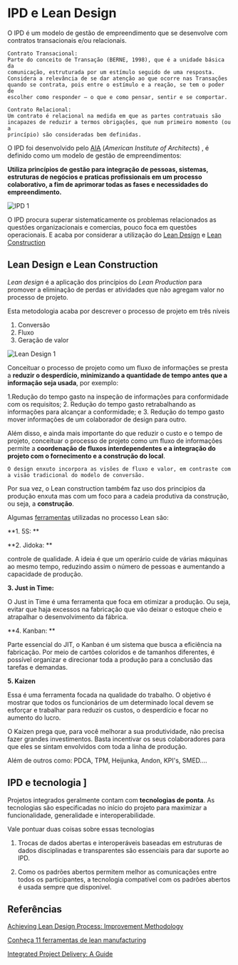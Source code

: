 # IPD e Lean Design

O IPD é um modelo de gestão de empreendimento que se desenvolve com contratos transacionais e/ou relacionais.


```
Contrato Transacional:
Parte do conceito de Transação (BERNE, 1998), que é a unidade básica da
comunicação, estruturada por um estímulo seguido de uma resposta.
Considera a relevância de se dar atenção ao que ocorre nas Transações
quando se contrata, pois entre o estímulo e a reação, se tem o poder de
escolher como responder – o que e como pensar, sentir e se comportar.

Contrato Relacional:
Um contrato é relacional na medida em que as partes contratuais são
incapazes de reduzir a termos obrigações, que num primeiro momento (ou a
princípio) são consideradas bem definidas. 

```

O IPD foi desenvolvido pelo [AIA](https://www.aia.org) (_American Institute of Architects_) , é definido como um modelo de gestão de empreendimentos:


**Utiliza princípios de gestão para integração de pessoas, sistemas, estruturas de negócios e praticas profissionais em um processo colaborativo, a fim de aprimorar todas as fases e necessidades do empreendimento.**


![IPD 1]()


O IPD procura superar sistematicamente os problemas relacionados as questões organizacionais e comercias, pouco foca em questões operacionais. E acaba por considerar a utilização do [Lean Design](https://www.youtube.com/watch?v=aBNwFb0ou8c) e [Lean Construction](https://www.youtube.com/watch?v=iETiCQ4eiiA)



## Lean Design e Lean Construction

_Lean design_ é a aplicação dos princípios do _Lean Production_ para promover a eliminação de perdas er atividades que não agregam valor no processo de projeto.

Esta metodologia acaba por descrever o processo de projeto em três níveis

1. Conversão
2. Fluxo
3. Geração de valor

![Lean Design 1]()

Conceituar o processo de projeto como um fluxo de informações se presta a **reduzir o desperdício, minimizando a quantidade de tempo antes que a informação seja usada**, por exemplo:

1.Redução do tempo gasto na inspeção de informações para conformidade com os requisitos;
2. Redução do tempo gasto retrabalhando as informações para alcançar a conformidade; e 
3. Redução do tempo gasto mover informações de um colaborador de design para outro. 

Além disso, e ainda mais importante do que reduzir o custo e o tempo de projeto, conceituar o processo de projeto como um fluxo de informações permite a **coordenação de fluxos interdependentes e a integração do projeto com o fornecimento e a construção do local**.


```
O design enxuto incorpora as visões de fluxo e valor, em contraste com a visão tradicional do modelo de conversão.
```


Por sua vez, o Lean construction também faz uso dos principios da produção enxuta mas com um foco para a cadeia produtiva da construção, ou seja, a **construção**.

Algumas [ferramentas](https://www.totvs.com/blog/gestao-industrial/ferramentas-de-lean-manufacturing/) utilizadas no processo Lean são:

**1. 5S: **

**2. Jidoka: **

controle de qualidade. A ideia é que um operário cuide de várias máquinas ao mesmo tempo, reduzindo assim o número de pessoas e aumentando a capacidade de produção.

**3. Just in Time:**

 O Just in Time é uma ferramenta que foca em otimizar a produção. Ou seja, evitar que haja excessos na fabricação que vão deixar o estoque cheio e atrapalhar o desenvolvimento da fábrica.


**4. Kanban: **

Parte essencial do JIT, o Kanban é um sistema que busca a eficiência na fabricação. Por meio de cartões coloridos e de tamanhos diferentes, é possível organizar e direcionar toda a produção para a conclusão das tarefas e demandas.


**5. Kaizen**

Essa é uma ferramenta focada na qualidade do trabalho. O objetivo é mostrar que todos os funcionários de um determinado local devem se esforçar e trabalhar para reduzir os custos, o desperdício e focar no aumento do lucro.

O Kaizen prega que, para você melhorar a sua produtividade, não precisa fazer grandes investimentos. Basta incentivar os seus colaboradores para que eles se sintam envolvidos com toda a linha de produção.


Além de outros como: PDCA, TPM, Heijunka, Andon, KPI's, SMED....


## IPD e tecnologia ]

Projetos integrados geralmente contam com **tecnologias de ponta**. As tecnologias são especificadas no início do projeto para maximizar a funcionalidade, generalidade e interoperabilidade. 

Vale pontuar duas coisas sobre essas tecnologias

1. Trocas de dados abertas e interoperáveis baseadas em estruturas de dados disciplinadas e transparentes são essenciais para dar suporte ao IPD. 

2. Como os padrões abertos permitem melhor as comunicações entre todos os participantes, a tecnologia compatível com os padrões abertos é usada sempre que disponível.




## Referências

[Achieving Lean Design Process: Improvement Methodology](https://citeseerx.ist.psu.edu/viewdoc/download?doi=10.1.1.455.8122&rep=rep1&type=pdf)

[Conheça 11 ferramentas de lean manufacturing](https://www.totvs.com/blog/gestao-industrial/ferramentas-de-lean-manufacturing/)

[Integrated Project Delivery: A Guide](https://zdassets.aiacontracts.org/ctrzdweb02/zdpdfs/ipd_guide.pdf)
